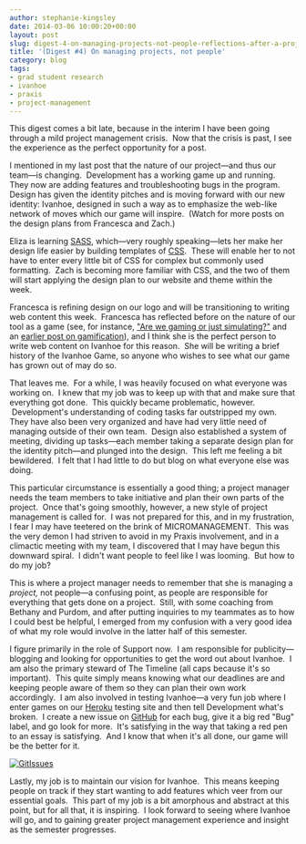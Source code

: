 ```yaml
---
author: stephanie-kingsley
date: 2014-03-06 10:00:20+00:00
layout: post
slug: digest-4-on-managing-projects-not-people-reflections-after-a-project-management-crisis
title: '(Digest #4) On managing projects, not people'
category: blog
tags:
- grad student research
- ivanhoe
- praxis
- project-management
---
```


This digest comes a bit late, because in the interim I have been going through a mild project management crisis.  Now that the crisis is past, I see the experience as the perfect opportunity for a post.

I mentioned in my last post that the nature of our project&mdash;and thus our team&mdash;is changing.  Development has a working game up and running.  They now are adding features and troubleshooting bugs in the program.  Design has given the identity pitches and is moving forward with our new identity: Ivanhoe, designed in such a way as to emphasize the web-like network of moves which our game will inspire.  (Watch for more posts on the design plans from Francesca and Zach.)

Eliza is learning [SASS](http://sass-lang.com/), which&mdash;very roughly speaking&mdash;lets her make her design life easier by building templates of [CSS](http://www.w3schools.com/css/).  These will enable her to not have to enter every little bit of CSS for complex but commonly used formatting.  Zach is becoming more familiar with CSS, and the two of them will start applying the design plan to our website and theme within the  week.

Francesca is refining design on our logo and will be transitioning to writing web content this week.  Francesca has reflected before on the nature of our tool as a game (see, for instance, ["Are we gaming or just simulating?"](http://www.scholarslab.org/grad-student-research/are-we-gaming-or-just-simulating/) and an [earlier post on gamification](http://www.scholarslab.org/grad-student-research/look-its-a-game-its-a-simulation-no-its-gamification/)), and I think she is the perfect person to write web content on Ivanhoe for this reason.  She will be writing a brief history of the Ivanhoe Game, so anyone who wishes to see what our game has grown out of may do so.

That leaves me.  For a while, I was heavily focused on what everyone was working on.  I knew that my job was to keep up with that and make sure that everything got done.  This quickly became problematic, however.  Development's understanding of coding tasks far outstripped my own.  They have also been very organized and have had very little need of managing outside of their own team.  Design also established a system of meeting, dividing up tasks&mdash;each member taking a separate design plan for the identity pitch&mdash;and plunged into the design.  This left me feeling a bit bewildered.  I felt that I had little to do but blog on what everyone else was doing.

This particular circumstance is essentially a good thing; a project manager needs the team members to take initiative and plan their own parts of the project.  Once that's going smoothly, however, a new style of project management is called for.  I was not prepared for this, and in my frustration, I fear I may have teetered on the brink of MICROMANAGEMENT.  This was the very demon I had striven to avoid in my Praxis involvement, and in a climactic meeting with my team, I discovered that I may have begun this downward spiral.  I didn't want people to feel like I was looming.  But how to do my job?

This is where a project manager needs to remember that she is managing a _project,_ not people&mdash;a confusing point, as people are responsible for everything that gets done on a project.  Still, with some coaching from Bethany and Purdom, and after putting inquiries to my teammates as to how I could best be helpful, I emerged from my confusion with a very good idea of what my role would involve in the latter half of this semester.

I figure primarily in the role of Support now.  I am responsible for publicity&mdash;blogging and looking for opportunities to get the word out about Ivanhoe.  I am also the primary steward of The Timeline (all caps because it's so important).  This quite simply means knowing what our deadlines are and keeping people aware of them so they can plan their own work accordingly.  I am also involved in testing Ivanhoe&mdash;a very fun job where I enter games on our [Heroku](https://www.heroku.com/) testing site and then tell Development what's broken.  I create a new issue on [GitHub](https://github.com/scholarslab/ivanhoe/issues?labels=bug&state=open) for each bug, give it a big red "Bug" label, and go look for more.  It's satisfying in the way that taking a red pen to an essay is satisfying.  And I know that when it's all done, our game will be the better for it.

[![GitIssues](http://static.scholarslab.org/wp-content/uploads/2014/03/GitIssues-300x102.png)](http://static.scholarslab.org/wp-content/uploads/2014/03/GitIssues.png)

Lastly, my job is to maintain our vision for Ivanhoe.  This means keeping people on track if they start wanting to add features which veer from our essential goals.  This part of my job is a bit amorphous and abstract at this point, but for all that, it is inspiring.  I look forward to seeing where Ivanhoe will go, and to gaining greater project management experience and insight as the semester progresses.
